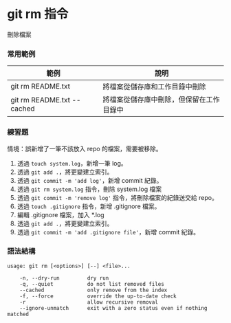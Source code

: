 # git rm 指令

刪除檔案

### 常用範例

| 範例                        | 說明                               |
|----------------------------|-----------------------------------|
| git rm README.txt          | 將檔案從儲存庫和工作目錄中刪除         |
| git rm README.txt --cached | 將檔案從儲存庫中刪除，但保留在工作目錄中 |

### 練習題

情境：誤新增了一筆不該放入 repo 的檔案，需要被移除。

1. 透過 `touch system.log`，新增一筆 log。
1. 透過 `git add .`，將更變建立索引。
1. 透過 `git commit -m 'add log'`，新增 commit 紀錄。
1. 透過 `git rm system.log` 指令，刪除 system.log 檔案
1. 透過 `git commit -m 'remove log'` 指令，將刪除檔案的紀錄送交給 repo。
1. 透過 `touch .gitignore` 指令，新增 .gitignore 檔案。
1. 編輯 .gitignore 檔案，加入 *.log
1. 透過 `git add .`，將更變建立索引。
1. 透過 `git commit -m 'add .gitignore file'`，新增 commit 紀錄。

<!-- 
解答

touch system.log
git add .
git commit -m 'add log'
git rm system.log
git commit -m 'remove log'
touch .gitignore

git add . && git commit -m 'add .gitignore file'
-->

### 語法結構

```
usage: git rm [<options>] [--] <file>...

    -n, --dry-run         dry run
    -q, --quiet           do not list removed files
    --cached              only remove from the index
    -f, --force           override the up-to-date check
    -r                    allow recursive removal
    --ignore-unmatch      exit with a zero status even if nothing matched
```
